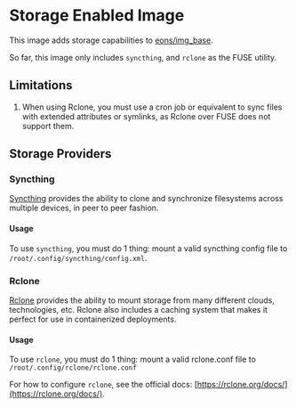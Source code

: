 # Storage Enabled Image
This image adds storage capabilities to [eons/img_base](https://github.com/eons-dev/img_base).

So far, this image only includes `syncthing`, and `rclone` as the FUSE utility.

## Limitations

1. When using Rclone, you must use a cron job or equivalent to sync files with extended attributes or symlinks, as Rclone over FUSE does not support them.

## Storage Providers

### Syncthing

[Syncthing](https://syncthing.net/) provides the ability to clone and synchronize filesystems across multiple devices, in peer to peer fashion.

#### Usage
To use `syncthing`, you must do 1 thing: mount a valid syncthing config file to `/root/.config/syncthing/config.xml`.

### Rclone

[Rclone](https://rclone.org/) provides the ability to mount storage from many different clouds, technologies, etc. Rclone also includes a caching system that makes it perfect for use in containerized deployments.

#### Usage
To use `rclone`, you must do 1 thing: mount a valid rclone.conf file to `/root/.config/rclone/rclone.conf`

For how to configure `rclone`, see the official docs: [https://rclone.org/docs/](https://rclone.org/docs/).